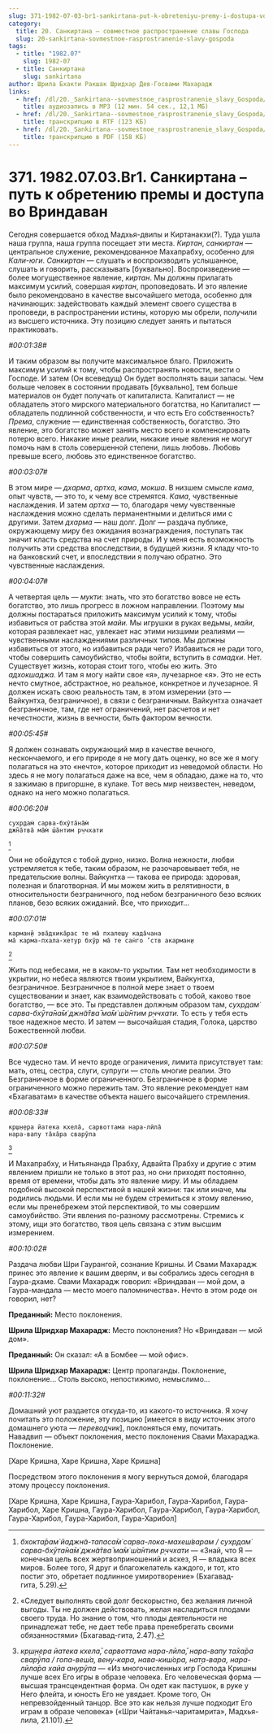 ```yaml
---
slug: 371-1982-07-03-br1-sankirtana-put-k-obreteniyu-premy-i-dostupa-vo-vrindavan
category:
  title: 20. Санкиртана — совместное распространение славы Господа
  slug: 20-sankirtana-sovmestnoe-rasprostranenie-slavy-gospoda
tags:
  - title: "1982.07"
    slug: 1982-07
  - title: Санкиртана
    slug: sankirtana
author: Шрила Бхакти Ракшак Шридхар Дев-Госвами Махарадж
links:
  - href: /dl/20._Sankirtana--sovmestnoe_rasprostranenie_slavy_Gospoda/371_1982.07.03.Br1_SridharMj_Sankirtana_put_k_obreteniju_premy_i_dostupa_vo_Vrindavan.mp3
    title: аудиозапись в MP3 (12 мин. 54 сек., 12,1 МБ)
  - href: /dl/20._Sankirtana--sovmestnoe_rasprostranenie_slavy_Gospoda/371_1982.07.03.Br1_SridharMj_Sankirtana_put_k_obreteniju_premy_i_dostupa_vo_Vrindavan.rtf
    title: транскрипцию в RTF (123 КБ)
  - href: /dl/20._Sankirtana--sovmestnoe_rasprostranenie_slavy_Gospoda/371_1982.07.03.Br1_SridharMj_Sankirtana_put_k_obreteniju_premy_i_dostupa_vo_Vrindavan.pdf
    title: транскрипцию в PDF (158 КБ)
---
```


# 371. 1982.07.03.Br1. Санкиртана – путь к обретению премы и доступа во Вриндаван

Сегодня совершается обход Мадхья-двипы и Киртанакхи(?). Туда ушла наша группа, наша группа посещает эти места. *Киртан*, *санкиртан* — центральное служение, рекомендованное Махапрабху, особенно для *Кали-юги*. *Санкиртан* — слушать и воспроизводить услышанное, слушать и говорить, рассказывать [буквально]. Воспроизведение — более могущественное явление, *киртан*. Мы должны прилагать максимум усилий, совершая *киртан*, проповедовать. И это явление было рекомендовано в качестве высочайшего метода, особенно для начинающих: задействовать каждый элемент своего существа в проповеди, в распространении истины, которую мы обрели, получили из высшего источника. Эту позицию следует занять и пытаться практиковать.

*#00:01:38#*

И таким образом вы получите максимальное благо. Приложить максимум усилий к тому, чтобы распространять новости, вести о Господе. И затем (Он всеведущ) Он будет восполнять ваши запасы. Чем больше человек в состоянии продавать [буквально], тем больше материалов он будет получать от капиталиста. Капиталист — не обладатель этого мирского материального богатства, но Капиталист — обладатель подлинной собственности, и что есть Его собственность? *Према*, служение — единственная собственность, богатство. Это явление, это богатство может занять место всего и компенсировать потерю всего. Никакие иные реалии, никакие иные явления не могут помочь нам в столь совершенной степени, лишь любовь. Любовь превыше всего, любовь это единственное богатство.

*#00:03:07#*

В этом мире — *дхарма*, *артха*, *кама*, *мокша*. В низшем смысле *кама*, опыт чувств, — это то, к чему все стремятся. *Кама*, чувственные наслаждения. И затем *артха* — то, благодаря чему чувственные наслаждения можно сделать перманентными и делиться ими с другими. Затем *дхарма* — наш долг. Долг — раздача публике, окружающему миру без ожидания вознаграждения, поступать так значит класть средства на счет природы. И у меня есть возможность получить эти средства впоследствии, в будущей жизни. Я кладу что-то на банковский счет, и впоследствии я получаю обратно. Это чувственные наслаждения.

*#00:04:07#*

А четвертая цель — *мукти*: знать, что это богатство вовсе не есть богатство, это лишь прогресс в ложном направлении. Поэтому мы должны постараться приложить максимум усилий к тому, чтобы избавиться от рабства этой *майи.* Мы игрушки в руках ведьмы, *майи*, которая развлекает нас, увлекает нас этими низшими реалиями — чувственными наслаждениями различных типов. Мы должны избавиться от этого, но избавиться ради чего? Избавиться не ради того, чтобы совершить самоубийство, чтобы войти, вступить в *самадхи*. Нет. Существует жизнь, которая стоит того, чтобы ею жить. Это *адхокшаджа.* И там я могу найти свое «я», лучезарное «я». Это не есть нечто смутное, абстрактное, но реальное, конкретное и лучезарное. Я должен искать свою реальность там, в этом измерении (это — Вайкунтха, безграничное), в связи с безграничным. Вайкунтха означает безграничное, там, где нет ограничений, нет расчетов и нет нечестности, жизнь в вечности, быть фактором вечности.

*#00:05:45#*

Я должен сознавать окружающий мир в качестве вечного, нескончаемого, и его природе я не могу дать оценку, но все же я могу полагаться на это «нечто», которое приходит из неведомой области. Но здесь я не могу полагаться даже на все, чем я обладаю, даже на то, что я зажимаю в пригоршне, в кулаке. Тот весь мир неизвестен, неведом, однако на него можно полагаться.

*#00:06:20#*

    сухр̣дам̇ сарва-бхӯта̄на̄м̇
    джн̃а̄тва̄ ма̄м̇ ш́а̄нтим р̣ччхати
[^_ftn1]

Они не обойдутся с тобой дурно, низко. Волна нежности, любви устремляется к тебе, таким образом, не разочаровывает тебя, не предательские волны. Вайкунтха — такова ее природа: здоровая, полезная и благотворная. И мы можем жить в релятивности, в относительности безграничного, под небом безграничного безо всяких планов, безо всяких ожиданий. Все, что приходит…

*#00:07:01#*

    карман̣й эва̄дхика̄рас те ма̄ пхалеш̣у када̄чана
    ма̄ карма-пхала-хетур бхӯр ма̄ те сан̇го ’ств акарман̣и
[^_ftn2]

Жить под небесами, не в каком-то укрытии. Там нет необходимости в укрытии, но небеса являются твоим укрытием, Вайкунтха, безграничное. Безграничное в полной мере знает о твоем существовании и знает, как взаимодействовать с тобой, каково твое богатство, — все это. Ты представлен должным образом там, *сухр̣дам̇ сарва-бхӯта̄на̄м̇ джн̃а̄тва̄ ма̄м̇ ш́а̄нтим р̣ччхати.* То есть у тебя есть твое надежное место. И затем — высочайшая стадия, Голока, царство Божественной любви.

*#00:07:50#*

Все чудесно там. И нечто вроде ограничения, лимита присутствует там: мать, отец, сестра, слуги, супруги — столь многие реалии. Это Безграничное в форме ограниченного. Безграничное в форме ограниченного можно пережить там. Это явление рекомендует нам «Бхагаватам» в качестве объекта нашего высочайшего стремления.

*#00:08:33#*

    кр̣ш̣н̣ера йатека кхела̄, сарвоттама нара-лӣла̄
    нара-вапу та̄ха̄ра сварӯпа
[^_ftn3]

И Махапрабху, и Нитьянанда Прабху, Адвайта Прабху и другие с этим явлением пришли не только в этот раз, но они приходят постоянно, время от времени, чтобы дать это явление миру. И мы обладаем подобной высокой перспективой в нашей жизни: так или иначе, мы родились людьми. И если мы не будем стремиться к этому явлению, если мы пренебрежем этой перспективой, то мы совершим самоубийство. Эти явления по-разному рассмотрены. Стремись к этому, ищи это богатство, твоя цель связана с этим высшим измерением.

*#00:10:02#*

Раздача любви Шри Гаурангой, сознание Кришны. И Свами Махарадж принес это явление к вашим дверям, и вы собрались здесь сегодня в Гаура-дхаме. Свами Махарадж говорил: «Вриндаван — мой дом, а Гаура-мандала — место моего паломничества». Нечто в этом роде он говорил, нет?

**Преданный:** Место поклонения.

**Шрила Шридхар Махарадж:** Место поклонения? Но «Вриндаван — мой дом».

**Преданный:** Он сказал: «А в Бомбее — мой офис».

**Шрила Шридхар Махарадж:** Центр пропаганды. Поклонение, поклонение… Столь высоко, непостижимо, немыслимо…

*#00:11:32#*

Домашний уют раздается откуда-то, из какого-то источника. Я хочу почитать это положение, эту позицию [имеется в виду источник этого домашнего уюта — *переводчик*], поклоняться ему, почитать. Навадвип — объект поклонения, место поклонения Свами Махараджа. Поклонение.

[Харе Кришна, Харе Кришна, Харе Кришна]

Посредством этого поклонения я могу вернуться домой, благодаря этому процессу поклонения.

[Харе Кришна, Харе Кришна, Гаура-Харибол, Гаура-Харибол, Гаура-Харибол, Харе Кришна, Гаура-Харибол, Гаура-Харибол, Гаура-Харибол, Гаура-Харибол, Гаура-Харибол, Гаура-Харибол]



[^_ftn1]: *бхокта̄рам̇ йаджн̃а-тапаса̄м̇ сарва-лока-махеш́варам / сухр̣дам̇ сарва-бхӯта̄на̄м̇ джн̃а̄тва̄ ма̄м̇ ш́а̄нтим р̣ччхати* — «Знай, что Я — конечная цель всех жертвоприношений и аскез, Я — владыка всех миров. Более того, Я друг и благожелатель каждого, и тот, кто постиг это, обретает подлинное умиротворение» (Бхагавад-гита, 5.29).

[^_ftn2]: «Следует выполнять свой долг бескорыстно, без желания личной выгоды. Ты не должен действовать, желая насладиться плодами своего труда. Но знание о том, что плоды деятельности не принадлежат тебе, не дает тебе права пренебрегать своими обязанностями» (Бхагавад-гита, 2.47).

[^_ftn3]: *кр̣ш̣н̣ера йатека кхела̄, сарвоттама нара-лӣла̄, нара-вапу та̄ха̄ра сварӯпа / гопа-веш́а, вен̣у-кара, нава-киш́ора, нат̣а-вара, нара-лӣла̄ра хайа анурӯпа* — «Из многочисленных игр Господа Кришны лучше всех Его игры в образе человека. Его человеческая форма — высшая трансцендентная форма. Он одет как пастушок, в руке у Него флейта, и юность Его не увядает. Кроме того, Он непревзойденный танцор. Все это как нельзя лучше подходит Его играм в образе человека» («Шри Чайтанья-чаритамрита», Мадхья-лила, 21.101).

